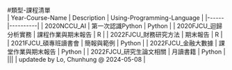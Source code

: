 #類型-課程清單	
| Year-Course-Name | Description | Using-Programming-Language |
|------|----------|
| 2020NCCU_AI | 第一次認識Python | Python |
| 2020FJCU_迴歸分析實務 | 課程作業與期末報告 | R |
| 2022FJCU_財務研究方法 | 期末報告 | R |
| 2021FJCU_碩專班讀書會 | 簡報與範例 | Python |
| 2022FJCU_金融大數據 | 課堂作業與期末報告 | Python |
| 2022FJCU_研究生論文相關 | 月讀書籍 | Python |
|||
| updatede by Lo, Chunhung @ 2024-05-08 |
